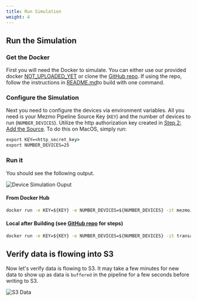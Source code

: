 ```yaml
---
title: Run Simulation
weight: 4
---
```


## Run the Simulation

### Get the Docker
First you will need the Docker to simulate.  You can either use our provided docker [NOT_UPLOADED_YET](#) or clone the [GitHub repo](https://github.com/answerbook/financialTransactionDeviceSim).  If using the repo, follow the instructions in [README.md](https://github.com/answerbook/financialTransactionDeviceSim/README.md)to build with one command.

### Configure the Simulation
Next you need to configure the devices via environment variables.  All you need is your Mezmo Pipeline Source Key (`KEY`) and the number of devices to run (`NUMBER_DEVICES`).  Utilize the http authorization key created in [Step 2: Add the Source](/mezmo-workshops/s3-to-snowflake/docs/create-pipeline.md#step-2-add-the-source).  To do this on MacOS, simply run:

```cmd
export KEY=<http_secret_key>
export NUMBER_DEVICES=25
```

### Run it
You should see the following output.

![Device Simulation Ouput](../../images/device_simulation_output.png)

#### From Docker Hub
```cmd
docker run -e KEY=${KEY} -e NUMBER_DEVICES=${NUMBER_DEVICES} -it mezmo/transaction-device-sim:0.1.0
```

#### Local after Building (see [GitHub repo](https://github.com/logdna/financialTransactionDeviceSim#build-the-docker-image) for steps)
```cmd
docker run -e KEY=${KEY} -e NUMBER_DEVICES=${NUMBER_DEVICES} -it transaction-device-sim
```

## Verify data is flowing into S3

Now let's verify data is flowing to S3.  It may take a few minutes for new data to show up as data is `buffered` in the pipeline for a few seconds before writing to S3.

![S3 Data](../../images/s3_data.png)